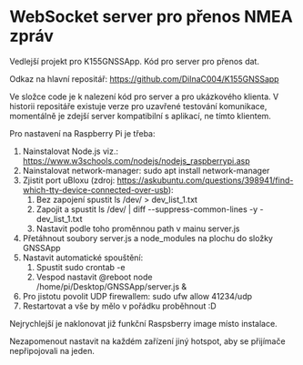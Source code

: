 # WebSocket server pro přenos NMEA zpráv

Vedlejší projekt pro K155GNSSApp.
Kód pro server pro přenos dat.

Odkaz na hlavní repositář: https://github.com/DilnaC004/K155GNSSapp

Ve složce code je k nalezení kód pro server a pro ukázkového klienta.
V historii repositáře existuje verze pro uzavřené testování komunikace, momentálně je zdejší server kompatibilní s aplikací, ne tímto klientem.

Pro nastavení na Raspberry Pi je třeba:
1. Nainstalovat Node.js viz.: https://www.w3schools.com/nodejs/nodejs_raspberrypi.asp
2. Nainstalovat network-manager: sudo apt install network-manager
3. Zjistit port uBloxu (zdroj: https://askubuntu.com/questions/398941/find-which-tty-device-connected-over-usb): 
    1. Bez zapojení spustit ls /dev/ > dev_list_1.txt
    2. Zapojit a spustit ls /dev/ | diff --suppress-common-lines -y - dev_list_1.txt
    3. Nastavit podle toho proměnnou path v mainu server.js
4. Přetáhnout soubory server.js a node_modules na plochu do složky GNSSApp
5. Nastavit automatické spouštění:
    1. Spustit sudo crontab -e
    2. Vespod nastavit @reboot node /home/pi/Desktop/GNSSApp/server.js &
6. Pro jistotu povolit UDP firewallem: sudo ufw allow 41234/udp
7. Restartovat a vše by mělo v pořádku proběhnout :D

Nejrychlejší je naklonovat již funkční Raspsberry image místo instalace.

Nezapomenout nastavit na každém zařízení jiný hotspot, aby se přijímače nepřipojovali na jeden.
